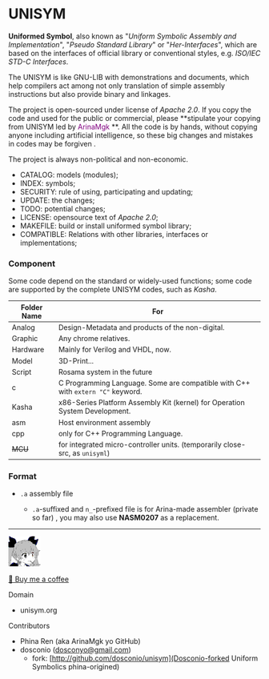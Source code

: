 # UNISYM

**Uniformed Symbol**, also known as "*Uniform Symbolic Assembly and Implementation*", "*Pseudo Standard Library*" or "*Her-Interfaces*", which are based on the interfaces of official library or conventional styles, e.g. *ISO/IEC STD-C Interfaces*.

The UNISYM is like GNU-LIB with demonstrations and documents, which help compilers act among not only  translation of simple assembly instructions but also provide binary and linkages.

The project is open-sourced under license of *Apache 2.0*. If you copy the code and used for the public or commercial, please **stipulate your copying from UNISYM led by<font color="purple"> ArinaMgk </font> **. All the code is by hands, without copying anyone including artificial intelligence, so these big changes and mistakes in codes may be forgiven .

The project is always non-political and non-economic.

- CATALOG: models (modules);
- INDEX: symbols;
- SECURITY: rule of using, participating and updating;
- UPDATE: the changes;
- TODO: potential changes;
- LICENSE: opensource text of *Apache 2.0*;
- MAKEFILE: build or install uniformed symbol library;
- COMPATIBLE: Relations with other libraries, interfaces or implementations;

### Component

Some code depend on the standard or widely-used functions; some code are supported by the complete UNISYM codes, such as *Kasha*.

| Folder Name        | For                                                          |
| ------------------ | ------------------------------------------------------------ |
| Analog | Design-Metadata and products of the non-digital. |
| Graphic | Any chrome relatives. |
| Hardware | Mainly for Verilog and VHDL, now. |
| Model | 3D-Print... |
| Script | Rosama system in the future |
| c                  | C Programming Language. Some are compatible with C++ with `extern "C"` keyword. |
| Kasha              | x86-Series Platform Assembly Kit (kernel) for Operation System Development. |
| asm | Host environment assembly |
| cpp                | only for C++ Programming Language. |
| <del>MCU</del> | for integrated micro-controller units. (temporarily close-src, as `unisyml`) |

### Format

- `.a` assembly file

	- `.a`-suffixed and `n_`-prefixed file is for Arina-made assembler (private so far) , you may also use **NASM0207** as a replacement.



---

![Contributor ArinaMgk](./.picture/phina.head.bmp)

[🍨 Buy me a coffee](https://www.buymeacoffee.com/arinamgk)

Domain

- unisym.org

Contributors

- Phina Ren (aka ArinaMgk yo GitHub)
- dosconio (dosconyo@gmail.com)
    - fork: [http://github.com/dosconio/unisym](Dosconio-forked Uniform Symbolics phina-origined)

